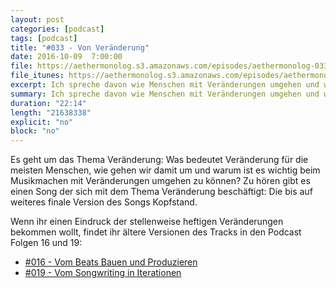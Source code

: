 ```yaml
---
layout: post
categories: [podcast]
tags: [podcast]
title: "#033 - Von Veränderung"
date: 2016-10-09  7:00:00
file: https://aethermonolog.s3.amazonaws.com/episodes/aethermonolog-033.mp3
file_itunes: https://aethermonolog.s3.amazonaws.com/episodes/aethermonolog-033.m4a
excerpt: Ich spreche davon wie Menschen mit Veränderungen umgehen und was Veränderungen und der Umgang damit, mit Musik zu tun hat. Thematisch passend gibt es die aktuelle Version des Tracks KOPFSTAND zu hören.
summary: Ich spreche davon wie Menschen mit Veränderungen umgehen und was Veränderungen und der Umgang damit, mit Musik zu tun hat. Thematisch passend gibt es die aktuelle Version des Tracks KOPFSTAND zu hören. Ältere Versionen des Tracks findest du in <a href="https://aethermonolog.de/podcast/episode-016.html">Aethermonolog Folge 16</a> und <a href="https://aethermonolog.de/podcast/episode-019.html">Folge 19</a>. Mehr Details zur Sendung findest du auf <a href="http://aethermonolog.de">aethermonolog.de</a>.
duration: "22:14"
length: "21638338"
explicit: "no"
block: "no"
---
```


Es geht um das Thema Veränderung: Was bedeutet Veränderung für die meisten Menschen, wie gehen wir damit um und warum ist es wichtig beim Musikmachen mit Veränderungen umgehen zu können?
Zu hören gibt es einen Song der sich mit dem Thema Veränderung beschäftigt: Die bis auf weiteres finale Version des Songs Kopfstand.

Wenn ihr einen Eindruck der stellenweise heftigen Veränderungen bekommen wollt, findet ihr ältere Versionen des Tracks in den Podcast Folgen 16 und 19:

* [#016 - Vom Beats Bauen und Produzieren](https://aethermonolog.de/podcast/episode-016.html)
* [#019 - Vom Songwriting in Iterationen](https://aethermonolog.de/podcast/episode-019.html)
